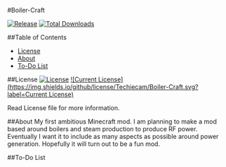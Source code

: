 #Boiler-Craft

[![Release](https://img.shields.io/github/release/Techiecam/Boiler-Craft.svg)]() [![Total Downloads](https://img.shields.io/github/downloads/Techiecam/Boiler-Craft/total.svg)]()

##Table of Contents
* [License](#license)
* [About](#about)
* [To-Do List](#to-do-list)

##License
[![License](https://img.shields.io/badge/License-GPLv3-yellow.svg)]()
[![Current License](https://img.shields.io/github/license/Techiecam/Boiler-Craft.svg?label=Current License)]()

Read License file for more information.

##About
My first ambitious Minecraft mod. I am planning to make a mod based around boilers and steam production to produce RF power. Eventually I want it to include as many aspects as possible around power generation. Hopefully it will turn out to be a fun mod. 

##To-Do List

